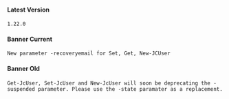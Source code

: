 #### Latest Version

```
1.22.0
```

#### Banner Current

```
New parameter -recoveryemail for Set, Get, New-JCUser
```

#### Banner Old

```
Get-JcUser, Set-JcUser and New-JcUser will soon be deprecating the -suspended parameter. Please use the -state paramater as a replacement.
```
